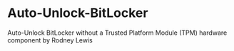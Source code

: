 # Auto-Unlock-BitLocker
Auto-Unlock BitLocker without a Trusted Platform Module (TPM) hardware component by Rodney Lewis
